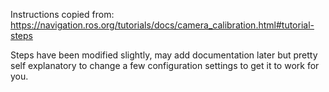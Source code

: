 Instructions copied from: https://navigation.ros.org/tutorials/docs/camera_calibration.html#tutorial-steps

Steps have been modified slightly, may add documentation later but pretty self explanatory to change a few configuration settings to get it to work for you. 

